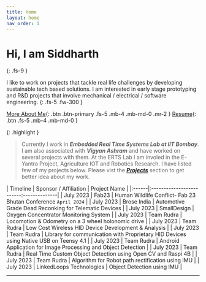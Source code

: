 ```yaml
---
title: Home
layout: home
nav_order: 1
---
```

# Hi, I am Siddharth 
{: .fs-9 }

I like to work on projects that tackle real life challenges by developing sustainable tech based solutions.
I am interested in early stage prototyping and R&D projects that involve mechanical / electrical / software engineering.
{: .fs-5 .fw-300 }

[More About Me](/docs/About.html){: .btn .btn-primary .fs-5 .mb-4 .mb-md-0 .mr-2 }
[Resume](#link_1){: .btn  .fs-5 .mb-4 .mb-md-0 }

<!-- {: .warning }
> This website documents the features of the current `main` branch of the Just the Docs theme.  -->

<!-- {: .note }
> To use the theme, you do ***not*** need to clone or fork the [Just the Docs repo]! You should do that only if you intend to browse the theme docs locally, contribute to the development of the theme, or develop a new theme based on Just the Docs. -->

{: .highlight }
> Currently I work in ***Embedded Real Time Systems Lab at IIT Bombay***. I am also associated with ***Vigyan Ashram*** and have worked on several projects with them. At the ERTS Lab I am involed in the E-Yantra Project, Agriculture IOT and Robotics Research. I have listed few of my projects below. Please vist the ***[Projects](docs/Projects.html)*** section to get better idea about my work.

| Timeline | Sponsor / Affiliation | Project Name |
|:------|:-------------------------:--------------|
| July 2023 | Fab23 | Human Wildlife Conflict- Fab 23 Bhutan Conference `April 2024` |
| July 2023 | Brose India | Automotive Grade Dead Reconking for Telematic Devices |
| July 2023 | SmallDesign | Oxygen Concentrator Monitoring System |
| July 2023 | Team Rudra  | Locomotion & Odometry on a 3 wheel holonomic drive |
| July 2023 | Team Rudra  | Low Cost Wireless HID Device Development & Analysis |
| July 2023 | Team Rudra  | Library for communication with Proprietary HID Devices using Native USB on Teensy 4.1 |
| July 2023 | Team Rudra  | Android Application for Image Processing and Object Detection |
| July 2023 | Team Rudra  | Real Time Custom Object Detection using Open CV and Raspi 4B |
| July 2023 | Team Rudra  | Algorithm for Robot path rectification using IMU |
| July 2023 | LinkedLoops Technologies  | Object Detection using IMU |



<!-- | | | |
|:-------------------------:|:-------------------------:|:-------------------------:|
|<img width="1604" alt="screen shot 2017-08-07 at 12 18 15 pm" src="images/test.png"> Developed an low cost 3 Dimensional Dead Reckoning System, that will assist the gps and provide navigational support in absence of GPS signal or when the signal is weak. We used the IMU of GY5-21, ADXL-345 etc. for the Implementation. [Read More](#link_0){: .btn .btn-blue .fs-4 .mb-2 .mb-md-0 .mr-2 } |  <img width="1604" alt="screen shot 2017-08-07 at 12 18 15 pm" src="images/test.png"> Developed an low cost 3 Dimensional Dead Reckoning System, that will assist the gps and provide navigational support in absence of GPS signal or when the signal is weak. We used the IMU of GY5-21, ADXL-345 etc. for the Implementation. [Read More](#link_0){: .btn .btn-green .fs-4 .mb-2 .mb-md-0 .mr-2 }|<img width="1604" alt="screen shot 2017-08-07 at 12 18 15 pm" src="images/test.png"> Developed an low cost 3 Dimensional Dead Reckoning System, that will assist the gps and provide navigational support in absence of GPS signal or when the signal is weak. We used the IMU of GY5-21, ADXL-345 etc. for the Implementation. [Read More](#link_0){: .btn .btn-green .fs-4 .mb-2 .mb-md-0 .mr-2 }| 
|<img width="1604" alt="screen shot 2017-08-07 at 12 18 15 pm" src="images/test.png">   [Read More](#link_0){: .btn .btn-green .fs-4 .mb-2 .mb-md-0 .mr-2 } |  <img width="1604" alt="screen shot 2017-08-07 at 12 18 15 pm" src="images/test.png"> [Read More](#link_0){: .btn .btn-green .fs-4 .mb-2 .mb-md-0 .mr-2 } |<img width="1604" alt="screen shot 2017-08-07 at 12 18 15 pm" src="images/test.png"> [Read More](#link_0){: .btn .btn-green .fs-4 .mb-2 .mb-md-0 .mr-2 } |
|<img width="1604" alt="screen shot 2017-08-07 at 12 18 15 pm" src="images/test.png"> [Read More](#link_0){: .btn .btn-green .fs-4 .mb-2 .mb-md-0 .mr-2 }  |  <img width="1604" alt="screen shot 2017-08-07 at 12 18 15 pm" src="images/test.png"> [Read More](#link_0){: .btn .btn-green .fs-4 .mb-2 .mb-md-0 .mr-2 } |<img width="1604" alt="screen shot 2017-08-07 at 12 18 15 pm" src="images/test.png"> [Read More](#link_0){: .btn .btn-green .fs-4 .mb-2 .mb-md-0 .mr-2 }| -->

---

[Just the Docs]: https://just-the-docs.github.io/just-the-docs/
[GitHub Pages]: https://docs.github.com/en/pages
[README]: https://github.com/just-the-docs/just-the-docs-template/blob/main/README.md
[Jekyll]: https://jekyllrb.com
[GitHub Pages / Actions workflow]: https://github.blog/changelog/2022-07-27-github-pages-custom-github-actions-workflows-beta/
[use this template]: https://github.com/just-the-docs/just-the-docs-template/generate
